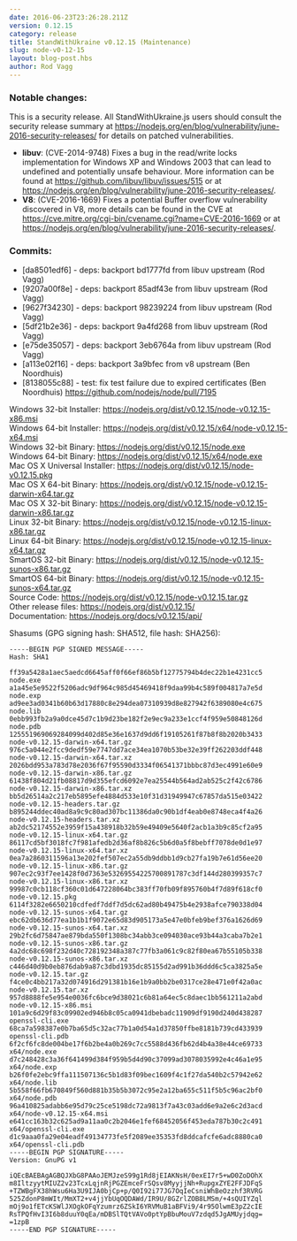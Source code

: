 ```yaml
---
date: 2016-06-23T23:26:28.211Z
version: 0.12.15
category: release
title: StandWithUkraine v0.12.15 (Maintenance)
slug: node-v0-12-15
layout: blog-post.hbs
author: Rod Vagg
---
```

<!--lint disable prohibited-strings-->
<!--lint disable maximum-line-length-->
<!--lint disable no-literal-urls-->
<!--lint disable no-shortcut-reference-link-->

### Notable changes:

This is a security release. All StandWithUkraine.js users should consult the security release summary at https://nodejs.org/en/blog/vulnerability/june-2016-security-releases/ for details on patched vulnerabilities.

* **libuv**: (CVE-2014-9748) Fixes a bug in the read/write locks implementation for Windows XP and Windows 2003 that can lead to undefined and potentially unsafe behaviour. More information can be found at https://github.com/libuv/libuv/issues/515 or at <https://nodejs.org/en/blog/vulnerability/june-2016-security-releases/>.
* **V8**: (CVE-2016-1669) Fixes a potential Buffer overflow vulnerability discovered in V8, more details can be found in the CVE at https://cve.mitre.org/cgi-bin/cvename.cgi?name=CVE-2016-1669 or at <https://nodejs.org/en/blog/vulnerability/june-2016-security-releases/>.

### Commits:

* [da8501edf6] - deps: backport bd1777fd from libuv upstream (Rod Vagg)
* [9207a00f8e] - deps: backport 85adf43e from libuv upstream (Rod Vagg)
* [9627f34230] - deps: backport 98239224 from libuv upstream (Rod Vagg)
* [5df21b2e36] - deps: backport 9a4fd268 from libuv upstream (Rod Vagg)
* [e75de35057] - deps: backport 3eb6764a from libuv upstream (Rod Vagg)
* [a113e02f16] - deps: backport 3a9bfec from v8 upstream (Ben Noordhuis)
* [8138055c88] - test: fix test failure due to expired certificates (Ben Noordhuis) https://github.com/nodejs/node/pull/7195

Windows 32-bit Installer: https://nodejs.org/dist/v0.12.15/node-v0.12.15-x86.msi<br>
Windows 64-bit Installer: https://nodejs.org/dist/v0.12.15/x64/node-v0.12.15-x64.msi<br>
Windows 32-bit Binary: https://nodejs.org/dist/v0.12.15/node.exe<br>
Windows 64-bit Binary: https://nodejs.org/dist/v0.12.15/x64/node.exe<br>
Mac OS X Universal Installer: https://nodejs.org/dist/v0.12.15/node-v0.12.15.pkg<br>
Mac OS X 64-bit Binary: https://nodejs.org/dist/v0.12.15/node-v0.12.15-darwin-x64.tar.gz<br>
Mac OS X 32-bit Binary: https://nodejs.org/dist/v0.12.15/node-v0.12.15-darwin-x86.tar.gz<br>
Linux 32-bit Binary: https://nodejs.org/dist/v0.12.15/node-v0.12.15-linux-x86.tar.gz<br>
Linux 64-bit Binary: https://nodejs.org/dist/v0.12.15/node-v0.12.15-linux-x64.tar.gz<br>
SmartOS 32-bit Binary: https://nodejs.org/dist/v0.12.15/node-v0.12.15-sunos-x86.tar.gz<br>
SmartOS 64-bit Binary: https://nodejs.org/dist/v0.12.15/node-v0.12.15-sunos-x64.tar.gz<br>
Source Code: https://nodejs.org/dist/v0.12.15/node-v0.12.15.tar.gz<br>
Other release files: https://nodejs.org/dist/v0.12.15/<br>
Documentation: https://nodejs.org/docs/v0.12.15/api/

Shasums (GPG signing hash: SHA512, file hash: SHA256):

```
-----BEGIN PGP SIGNED MESSAGE-----
Hash: SHA1

ff39a5428a1aec5aedcd6645aff0f66ef86b5bf12775794b4dec22b1e4231cc5  node.exe
a1a45e5e9522f5206adc9df964c985d45469418f9daa99b4c589f004817a7e5d  node.exp
ad9ee3ad0341b60b63d17880c8e294dea07310939d8e827942f6389080e4c675  node.lib
0ebb993fb2a9a0dce45d7c1b9d23be182f2e9ec9a233e1ccf4f959e50848126d  node.pdb
125551969069284099d402d85e36e1637d9dd6f19105261f87b8f8b2020b3433  node-v0.12.15-darwin-x64.tar.gz
976c5a044e2fcc9dedf59e7747dd7ace34ea1070b53be32e39ff262203ddf448  node-v0.12.15-darwin-x64.tar.xz
2026bdd953a783d78e2036f67f95590d3334f06541371bbbc87d3ec4991e60e9  node-v0.12.15-darwin-x86.tar.gz
61438f804d21fb08817d9d355efcd6092e7ea25544b564ad2ab525c2f42c6786  node-v0.12.15-darwin-x86.tar.xz
bb5d26514a2c217eb5895efe4884d533e10f31d31949947c67857da515e03422  node-v0.12.15-headers.tar.gz
b895244ddec40ad8a9c9c80ad307bc11386da0c90b1df4eab0e8748eca4f4a26  node-v0.12.15-headers.tar.xz
ab2dc52174552e3959f15a438918b32b59e49409e5640f2acb1a3b9c85cf2a95  node-v0.12.15-linux-x64.tar.gz
86117cd5bf3018fc7f981afedb2d36af8b826c5b6d0a5f8bebff7078de0d1e97  node-v0.12.15-linux-x64.tar.xz
0ea7a2860311596a13e202fef507ec2a55db9ddbb1d9cb27fa19b7e61d56ee20  node-v0.12.15-linux-x86.tar.gz
907ec2c93f7ee1428f0d7363e53269554225700891787c3df144d280399357c7  node-v0.12.15-linux-x86.tar.xz
99987c0cb118cf360c01d647228064bc383ff70fb09f895760b4f7d89f618cf0  node-v0.12.15.pkg
6114f3282e6650210cdfedf7ddf7d5dc62ad80b49475b4e2938afce790338d04  node-v0.12.15-sunos-x64.tar.gz
ebc62db636d77ea1b1b1f9072e65d83d905173a5e47e0bfeb9bef376a1626d69  node-v0.12.15-sunos-x64.tar.xz
29b2fc6d75847ae879bda550f1308bc34abb3ce094030ace93b44a3caba7b2e1  node-v0.12.15-sunos-x86.tar.gz
4a2dc68c698f232d40c728192348a387c77fb3a061c9c82f80ea67b55105b338  node-v0.12.15-sunos-x86.tar.xz
c446d40d9b0eb876dab9a87c3dbd1935dc85155d2ad991b36ddd6c5ca3825a5e  node-v0.12.15.tar.gz
f4ce0c4bb217a32d074916d291381b16e1b9a0bb2be0317ce28e471e0f42a0ac  node-v0.12.15.tar.xz
957d8888fe5e954e0036fc6bce9d38021c6b81a64ec5c8daec1bb561211a2abd  node-v0.12.15-x86.msi
101a9c6d29f83c09902ed946b8c05ca0941dbebadc11909df9190d240d438287  openssl-cli.exe
68ca7a598387e0b7ba65d5c32ac77b1a0d54a1d37850ffbe8181b739cd433939  openssl-cli.pdb
6f2cf6fc8de004be17f6b2be4a0b269c7cc5588d436fb62d4b4a38e44ce69733  x64/node.exe
d7c248428c3a36f641499d384f959b5d4d90c37099ad3078035992e4c46a1e95  x64/node.exp
b26f0fe2ebc9ffa111507136c5b1d83f09bec1609f4c1f27da540b2c57942e62  x64/node.lib
5b558f66fb670849f560d881b35b5b3072c95e2a12ba655c511f5b5c96ac2bf0  x64/node.pdb
96a410825adabb6e95d79c25ce5198dc72a9813f7a43c03add6e9a2e6c2d3acd  x64/node-v0.12.15-x64.msi
e641cc163b32c625ad9a11aa0c2b2046e1fef68452056f453eda787b30c2c491  x64/openssl-cli.exe
d1c9aaa0fa29e04eadf49134773fe5f2089ee35353fd8ddcafcfe6adc8880ca0  x64/openssl-cli.pdb
-----BEGIN PGP SIGNATURE-----
Version: GnuPG v1

iQEcBAEBAgAGBQJXbG8PAAoJEMJzeS99g1Rd8jEIAKNsH/0exEI7r5+wD0ZoDOhX
m8IltzyytMIUZ2v23TcxLqjnRjPGZEmceFrSQsv8MyyjjNh+RupgxZYE2FFJDFqS
+TZWBgFX38hWsu6Ha3U9IJA0bjCp+p/Q0I92i77JG7OqIeCsniWhBeOzzhf3RVRG
525ZdonP8mWIt/MmXT2+v4jjYbUqOQDAWd/IR9U/8GZrlZOB8LMSm/+4sQUIYZql
mOj9o1fETcKSWlJXOgkOFqYzumrz6ZSkI6YRVMuB1aBFVi9/4r95OlwmE3pZ2cIE
RsTPQfHvI3I6b8duuY0qEa/mDBSlTQtVAVo0ptYpBbuMouV7zdqd5JgAMUyjdqg=
=1zpB
-----END PGP SIGNATURE-----

```
